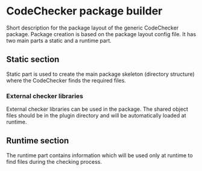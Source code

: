 # CodeChecker package builder

Short description for the package layout of the generic CodeChecker package.
Package creation is based on the package layout config file.
It has two main parts a static and a runtime part.

## Static section
Static part is used to create the main package skeleton (directory structure)
where the CodeChecker finds the required files.

### External checker libraries
External checker libraries can be used in the package. The shared object files
should be in the plugin directory and will be automatically loaded at runtime.

## Runtime section
The runtime part contains information which will be used only at runtime
to find files during the checking process.
